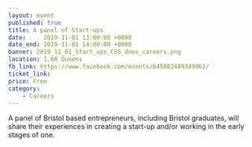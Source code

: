 ```yaml
---
layout: event
published: true
title: A panel of Start-ups
date:     2019-11-01 13:00:00 +0000
date_end: 2019-11-01 14:00:00 +0000
banner: 2019_11_01_Start_ups_CSS_does_careers.png
location: 1.68 Queens
fb_link: https://www.facebook.com/events/645082489349962/
ticket_link:
price: Free
category:
    - Careers
---
```


A panel of Bristol based entrepreneurs, including Bristol graduates, will share their experiences in creating a start-up and/or working in the early stages of one.
